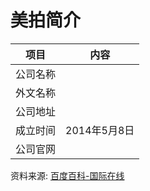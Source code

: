 # 美拍简介

|项目|内容|
|-----|-----|
|公司名称||
|外文名称||
|公司地址||
|成立时间|2014年5月8日|
|公司官网||

资料来源: 
[百度百科-国际在线]()